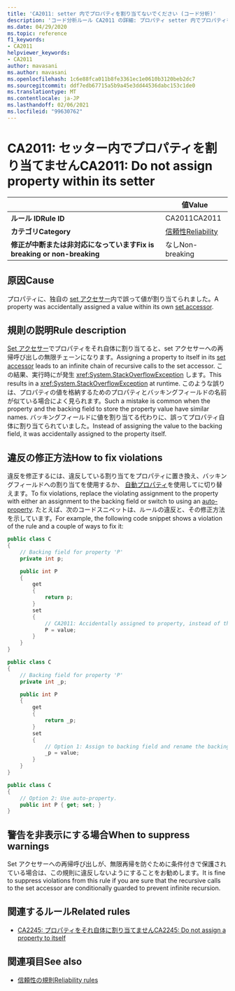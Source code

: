 ```yaml
---
title: 'CA2011: setter 内でプロパティを割り当てないでください (コード分析)'
description: 'コード分析ルール CA2011 の詳細: プロパティ setter 内でプロパティを割り当てない'
ms.date: 04/29/2020
ms.topic: reference
f1_keywords:
- CA2011
helpviewer_keywords:
- CA2011
author: mavasani
ms.author: mavasani
ms.openlocfilehash: 1c6e88fca011b8fe3361ec1e0610b3120beb2dc7
ms.sourcegitcommit: ddf7edb67715a5b9a45e3dd44536dabc153c1de0
ms.translationtype: MT
ms.contentlocale: ja-JP
ms.lasthandoff: 02/06/2021
ms.locfileid: "99630762"
---
```

# <a name="ca2011-do-not-assign-property-within-its-setter"></a><span data-ttu-id="2eef8-103">CA2011: セッター内でプロパティを割り当てません</span><span class="sxs-lookup"><span data-stu-id="2eef8-103">CA2011: Do not assign property within its setter</span></span>

| | <span data-ttu-id="2eef8-104">値</span><span class="sxs-lookup"><span data-stu-id="2eef8-104">Value</span></span> |
|-|-|
| <span data-ttu-id="2eef8-105">**ルール ID**</span><span class="sxs-lookup"><span data-stu-id="2eef8-105">**Rule ID**</span></span> |<span data-ttu-id="2eef8-106">CA2011</span><span class="sxs-lookup"><span data-stu-id="2eef8-106">CA2011</span></span>|
| <span data-ttu-id="2eef8-107">**カテゴリ**</span><span class="sxs-lookup"><span data-stu-id="2eef8-107">**Category**</span></span> |[<span data-ttu-id="2eef8-108">信頼性</span><span class="sxs-lookup"><span data-stu-id="2eef8-108">Reliability</span></span>](reliability-warnings.md)|
| <span data-ttu-id="2eef8-109">**修正が中断または非対応になっています**</span><span class="sxs-lookup"><span data-stu-id="2eef8-109">**Fix is breaking or non-breaking**</span></span> |<span data-ttu-id="2eef8-110">なし</span><span class="sxs-lookup"><span data-stu-id="2eef8-110">Non-breaking</span></span>|

## <a name="cause"></a><span data-ttu-id="2eef8-111">原因</span><span class="sxs-lookup"><span data-stu-id="2eef8-111">Cause</span></span>

<span data-ttu-id="2eef8-112">プロパティに、独自の [set アクセサー](../../../csharp/programming-guide/classes-and-structs/using-properties.md#the-set-accessor)内で誤って値が割り当てられました。</span><span class="sxs-lookup"><span data-stu-id="2eef8-112">A property was accidentally assigned a value within its own [set accessor](../../../csharp/programming-guide/classes-and-structs/using-properties.md#the-set-accessor).</span></span>

## <a name="rule-description"></a><span data-ttu-id="2eef8-113">規則の説明</span><span class="sxs-lookup"><span data-stu-id="2eef8-113">Rule description</span></span>

<span data-ttu-id="2eef8-114">[Set アクセサー](../../../csharp/programming-guide/classes-and-structs/using-properties.md#the-set-accessor)でプロパティをそれ自体に割り当てると、set アクセサーへの再帰呼び出しの無限チェーンになります。</span><span class="sxs-lookup"><span data-stu-id="2eef8-114">Assigning a property to itself in its [set accessor](../../../csharp/programming-guide/classes-and-structs/using-properties.md#the-set-accessor) leads to an infinite chain of recursive calls to the set accessor.</span></span> <span data-ttu-id="2eef8-115">この結果、実行時にが発生 <xref:System.StackOverflowException> します。</span><span class="sxs-lookup"><span data-stu-id="2eef8-115">This results in a <xref:System.StackOverflowException> at runtime.</span></span> <span data-ttu-id="2eef8-116">このような誤りは、プロパティの値を格納するためのプロパティとバッキングフィールドの名前が似ている場合によく見られます。</span><span class="sxs-lookup"><span data-stu-id="2eef8-116">Such a mistake is common when the property and the backing field to store the property value have similar names.</span></span> <span data-ttu-id="2eef8-117">バッキングフィールドに値を割り当てる代わりに、誤ってプロパティ自体に割り当てられていました。</span><span class="sxs-lookup"><span data-stu-id="2eef8-117">Instead of assigning the value to the backing field, it was accidentally assigned to the property itself.</span></span>

## <a name="how-to-fix-violations"></a><span data-ttu-id="2eef8-118">違反の修正方法</span><span class="sxs-lookup"><span data-stu-id="2eef8-118">How to fix violations</span></span>

<span data-ttu-id="2eef8-119">違反を修正するには、違反している割り当てをプロパティに置き換え、バッキングフィールドへの割り当てを使用するか、 [自動プロパティ](../../../csharp/programming-guide/classes-and-structs/auto-implemented-properties.md)を使用してに切り替えます。</span><span class="sxs-lookup"><span data-stu-id="2eef8-119">To fix violations, replace the violating assignment to the property with either an assignment to the backing field or switch to using an [auto-property](../../../csharp/programming-guide/classes-and-structs/auto-implemented-properties.md).</span></span> <span data-ttu-id="2eef8-120">たとえば、次のコードスニペットは、ルールの違反と、その修正方法を示しています。</span><span class="sxs-lookup"><span data-stu-id="2eef8-120">For example, the following code snippet shows a violation of the rule and a couple of ways to fix it:</span></span>

```csharp
public class C
{
    // Backing field for property 'P'
    private int p;

    public int P
    {
        get
        {
            return p;
        }
        set
        {
            // CA2011: Accidentally assigned to property, instead of the backing field.
            P = value;
        }
    }
}
```

```csharp
public class C
{
    // Backing field for property 'P'
    private int _p;

    public int P
    {
        get
        {
            return _p;
        }
        set
        {
            // Option 1: Assign to backing field and rename the backing field for clarity.
            _p = value;
        }
    }
}
```

```csharp
public class C
{
    // Option 2: Use auto-property.
    public int P { get; set; }
}
```

## <a name="when-to-suppress-warnings"></a><span data-ttu-id="2eef8-121">警告を非表示にする場合</span><span class="sxs-lookup"><span data-stu-id="2eef8-121">When to suppress warnings</span></span>

<span data-ttu-id="2eef8-122">Set アクセサーへの再帰呼び出しが、無限再帰を防ぐために条件付きで保護されている場合は、この規則に違反しないようにすることをお勧めします。</span><span class="sxs-lookup"><span data-stu-id="2eef8-122">It is fine to suppress violations from this rule if you are sure that the recursive calls to the set accessor are conditionally guarded to prevent infinite recursion.</span></span>

## <a name="related-rules"></a><span data-ttu-id="2eef8-123">関連するルール</span><span class="sxs-lookup"><span data-stu-id="2eef8-123">Related rules</span></span>

- [<span data-ttu-id="2eef8-124">CA2245: プロパティをそれ自体に割り当てません</span><span class="sxs-lookup"><span data-stu-id="2eef8-124">CA2245: Do not assign a property to itself</span></span>](ca2245.md)

## <a name="see-also"></a><span data-ttu-id="2eef8-125">関連項目</span><span class="sxs-lookup"><span data-stu-id="2eef8-125">See also</span></span>

- [<span data-ttu-id="2eef8-126">信頼性の規則</span><span class="sxs-lookup"><span data-stu-id="2eef8-126">Reliability rules</span></span>](reliability-warnings.md)
